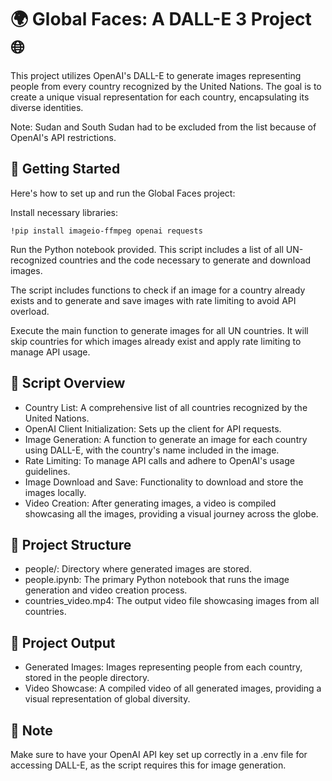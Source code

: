 # 🌍 Global Faces: A DALL-E 3 Project 🌐

This project utilizes OpenAI's DALL-E to generate images representing people from every country recognized by the United Nations. The goal is to create a unique visual representation for each country, encapsulating its diverse identities.

Note: Sudan and South Sudan had to be excluded from the list because of OpenAI's API restrictions.

## 🚀 Getting Started
Here's how to set up and run the Global Faces project:

Install necessary libraries:

```
!pip install imageio-ffmpeg openai requests
```

Run the Python notebook provided. This script includes a list of all UN-recognized countries and the code necessary to generate and download images.

The script includes functions to check if an image for a country already exists and to generate and save images with rate limiting to avoid API overload.

Execute the main function to generate images for all UN countries. It will skip countries for which images already exist and apply rate limiting to manage API usage.

## 🔧 Script Overview

- Country List: A comprehensive list of all countries recognized by the United Nations.
- OpenAI Client Initialization: Sets up the client for API requests.
- Image Generation: A function to generate an image for each country using DALL-E, with the country's name included in the image.
- Rate Limiting: To manage API calls and adhere to OpenAI's usage guidelines.
- Image Download and Save: Functionality to download and store the images locally.
- Video Creation: After generating images, a video is compiled showcasing all the images, providing a visual journey across the globe.

## 📂 Project Structure

- people/: Directory where generated images are stored.
- people.ipynb: The primary Python notebook that runs the image generation and video creation process.
- countries_video.mp4: The output video file showcasing images from all countries.

## 🎯 Project Output

- Generated Images: Images representing people from each country, stored in the people directory.
- Video Showcase: A compiled video of all generated images, providing a visual representation of global diversity.

## 📌 Note
Make sure to have your OpenAI API key set up correctly in a .env file for accessing DALL-E, as the script requires this for image generation.
